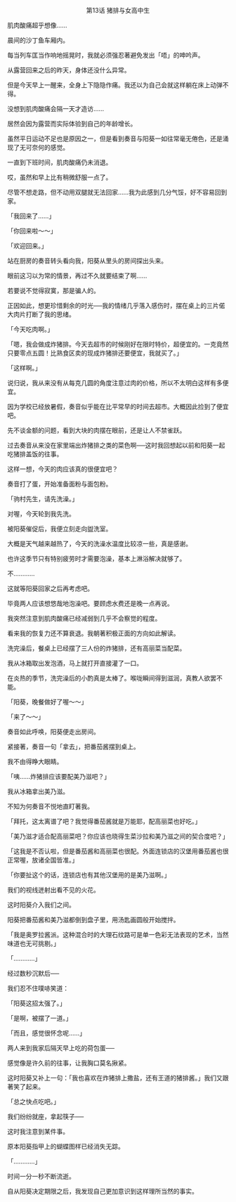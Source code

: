 <p align="center">第13话 猪排与女高中生</p>

肌肉酸痛超乎想像……

晨间的沙丁鱼车厢内。

每当列车匡当作响地摇晃时，我就必须强忍著避免发出「唔」的呻吟声。

从露营回来之后的昨天，身体还没什么异常。

但是今天早上一醒来，全身上下隐隐作痛。我还以为自己会就这样躺在床上动弹不得。

没想到肌肉酸痛会隔一天才造访……

居然会因为露营而实际体验到自己的年龄增长。

虽然平日运动不足也是原因之一，但是看到奏音与阳葵一如往常毫无倦色，还是涌现了无可奈何的感觉。

一直到下班时间，肌肉酸痛仍未消退。

哎，虽然和早上比有稍微舒服一点了。

尽管不想走路，但不动用双腿就无法回家……我为此感到几分气馁，好不容易回到家。

「我回来了……」

「你回来啦～～」

「欢迎回来。」

站在厨房的奏音转头看向我，阳葵从里头的房间探出头来。

眼前这习以为常的情景，再过不久就要结束了啊……

若要说不觉得寂寞，那是骗人的。

正因如此，想更珍惜剩余的时光──我的情绪几乎落入感伤时，摆在桌上的三片偌大肉片打断了我的思绪。

「今天吃肉啊。」

「嗯，我会做成炸猪排。今天去超市的时候刚好在限时特价，超便宜的。一克竟然只要零点五圆！比熟食区卖的现成炸猪排还要便宜，我就买了。」

「这样啊。」

说归说，我从来没有从每克几圆的角度注意过肉的价格，所以不太明白这样有多便宜。

因为学校已经放暑假，奏音似乎能在比平常早的时间去超市。大概因此捡到了便宜吧。

先不谈金额的问题，看到大块的肉摆在眼前，还是让人不禁雀跃。

过去奏音从来没在家里端出炸猪排之类的菜色啊──这时我回想起以前和阳葵一起吃猪排盖饭的往事。

这样一想，今天的肉应该真的很便宜吧？

奏音打了蛋，开始准备面粉与面包粉。

「驹村先生，请先洗澡。」

对喔，今天轮到我先洗。

被阳葵催促后，我便立刻走向盥洗室。

大概是天气越来越热了，今天的洗澡水温度比较凉一些，真是感谢。

也许这季节只有特别疲劳时才需要泡澡，基本上淋浴解决就够了。

不…………

这就等阳葵回家之后再考虑吧。

毕竟两人应该想悠哉地泡澡吧。要顾虑水费还是晚一点再说。

我突然注意到肌肉酸痛已经减弱到几乎不会察觉的程度。

看来我的恢复力还不算衰退。我朝著积极正面的方向如此解读。

洗完澡后，餐桌上已经摆了三人份的炸猪排，还有高丽菜当配菜。

我从冰箱取出发泡酒，马上就打开直接灌了一口。

在炎热的季节，洗完澡后的小酌真是太棒了。喉咙瞬间得到滋润，真教人欲罢不能。

「阳葵，晚餐做好了喔～～」

「来了～～」

奏音如此呼唤，阳葵便走出房间。

紧接著，奏音一句「拿去」，把番茄酱摆到桌上。

我不由得睁大眼睛。

「咦……炸猪排应该要配美乃滋吧？」

我从冰箱拿出美乃滋。

不知为何奏音不悦地直盯著我。

「拜托，这太离谱了吧？我觉得番茄酱就是万能耶，配高丽菜也好吃。」

「美乃滋才适合配高丽菜吧？你应该也晓得生菜沙拉和美乃滋之间的契合度吧？」

「这我是不否认啦，但是番茄酱和高丽菜也很配。外面连锁店的汉堡用番茄酱也很正常喔，放诸全国皆准。」

「你要扯这个的话，连锁店也有其他汉堡用的是美乃滋啊。」

我们的视线迸射出看不见的火花。

这时阳葵介入我们之间。

阳葵把番茄酱和美乃滋都倒到盘子里，用汤匙画圆般开始搅拌。

「我是奥罗拉酱派。这种混合时的大理石纹路可是单一色彩无法表现的艺术，当然味道也无可挑剔。」

「…………」

经过数秒沉默后──

我们忍不住噗哧笑道：

「阳葵这招太强了。」

「是啊，被摆了一道。」

「而且，感觉很怀念呢……」

两人来到我家后隔天早上吃的荷包蛋──

感觉像是许久前的往事，让我胸口莫名揪紧。

这时阳葵又补上一句：「我也喜欢在炸猪排上撒盐，还有王道的猪排酱。」我们又跟著笑了起来。

「总之快点吃吧。」

我们纷纷就座，拿起筷子──

这时我注意到某件事。

原本阳葵指甲上的蝴蝶图样已经消失无踪。

「…………」

时间一分一秒不断流逝。

自从阳葵决定期限之后，我发现自己更加意识到这样理所当然的事实。

